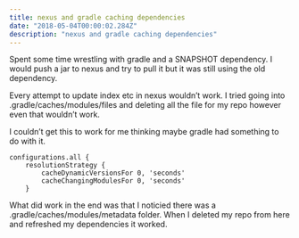 ```yaml
---
title: nexus and gradle caching dependencies
date: "2018-05-04T00:00:02.284Z"
description: "nexus and gradle caching dependencies"
---
```

Spent some time wrestling with gradle and a SNAPSHOT dependency. I would push a jar to nexus and try to pull it but it was still using the old dependency.

Every attempt to update index etc in nexus wouldn’t work. I tried going into .gradle/caches/modules/files and deleting all the file for my repo however even that wouldn’t work.

I couldn’t get this to work for me thinking maybe gradle had something to do with it.
```
configurations.all {
    resolutionStrategy {
        cacheDynamicVersionsFor 0, 'seconds'
        cacheChangingModulesFor 0, 'seconds'
    }
```
What did work in the end was that I noticied there was a .gradle/caches/modules/metadata folder.  When I deleted my repo from here and refreshed my dependencies it worked.